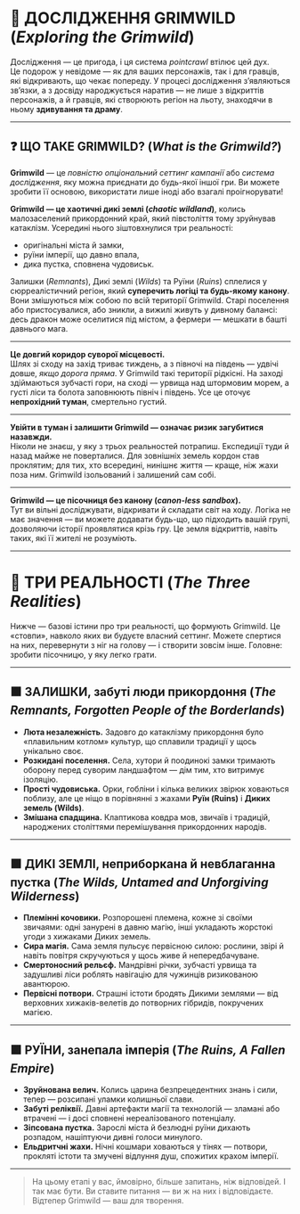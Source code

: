 # 🌌 ДОСЛІДЖЕННЯ GRIMWILD (*Exploring the Grimwild*)

Дослідження — це пригода, і ця система *pointcrawl* втілює цей дух.  
Це подорож у невідоме — як для ваших персонажів, так і для гравців, які відкривають, що чекає попереду. У процесі дослідження з’являються зв’язки, а з досвіду народжується наратив — не лише з відкриттів персонажів, а й гравців, які створюють регіон на льоту, знаходячи в ньому **здивування та драму**.

---

## ❓ ЩО ТАКЕ GRIMWILD? (*What is the Grimwild?*)

**Grimwild** — це *повністю опціональний сеттинг кампанії* або *система дослідження*, яку можна приєднати до будь-якої іншої гри. Ви можете зробити її основою, використати лише іноді або взагалі проігнорувати!  

**Grimwild — це хаотичні дикі землі (*chaotic wildland*)**, колись малозаселений прикордонний край, який півстоліття тому зруйнував катаклізм. Усередині нього зіштовхнулися три реальності:  
- оригінальні міста й замки,  
- руїни імперії, що давно впала,  
- дика пустка, сповнена чудовиськ.  

Залишки (*Remnants*), Дикі землі (*Wilds*) та Руїни (*Ruins*) сплелися у сюрреалістичний регіон, який **суперечить логіці та будь-якому канону**. Вони змішуються між собою по всій території Grimwild. Старі поселення або пристосувалися, або зникли, а вижилі живуть у дивному балансі: десь дракон може оселитися під містом, а фермери — мешкати в башті давнього мага.  

---

**Це довгий коридор суворої місцевості.**  
Шлях зі сходу на захід триває тиждень, а з півночі на південь — удвічі довше, *якщо дорога пряма*. У Grimwild такі території рідкісні. На заході здіймаються зубчасті гори, на сході — урвища над штормовим морем, а густі ліси та болота заповнюють північ і південь. Усе це оточує **непрохідний туман**, смертельно густий.  

---

**Увійти в туман і залишити Grimwild — означає ризик загубитися назавжди.**  
Ніколи не знаєш, у яку з трьох реальностей потрапиш. Експедиції туди й назад майже не поверталися. Для зовнішніх земель кордон став проклятим; для тих, хто всередині, нинішнє життя — краще, ніж жахи поза ним. Grimwild ізольований і залишений сам собі.  

---

**Grimwild — це пісочниця без канону (*canon-less sandbox*).**  
Тут ви вільні досліджувати, відкривати й складати світ на ходу. Логіка не має значення — ви можете додавати будь-що, що підходить вашій групі, дозволяючи історії проявлятися крізь гру. Це земля відкриттів, навіть таких, які її жителі не розуміють.  

---

# 🧭 ТРИ РЕАЛЬНОСТІ (*The Three Realities*)

Нижче — базові істини про три реальності, що формують Grimwild. Це «стовпи», навколо яких ви будуєте власний сеттинг. Можете спертися на них, перевернути з ніг на голову — і створити зовсім інше. Головне: зробити пісочницю, у яку легко грати.

---

## 🟫 ЗАЛИШКИ, забуті люди прикордоння (*The Remnants, Forgotten People of the Borderlands*)

- **Люта незалежність.** Задовго до катаклізму прикордоння було «плавильним котлом» культур, що сплавили традиції у щось унікально своє.  
- **Розкидані поселення.** Села, хутори й поодинокі замки тримають оборону перед суворим ландшафтом — дім тим, хто витримує ізоляцію.  
- **Прості чудовиська.** Орки, гобліни і кілька великих звірюк ховаються поблизу, але це ніщо в порівнянні з жахами **Руїн (Ruins)** і **Диких земель (Wilds)**.  
- **Змішана спадщина.** Клаптикова ковдра мов, звичаїв і традицій, народжених століттями перемішування прикордонних народів.

---

## 🟩 ДИКІ ЗЕМЛІ, неприборкана й невблаганна пустка (*The Wilds, Untamed and Unforgiving Wilderness*)

- **Племінні кочовики.** Розпорошені племена, кожне зі своїми звичаями: одні занурені в давню магію, інші укладають жорстокі угоди з хижаками Диких земель.  
- **Сира магія.** Сама земля пульсує первісною силою: рослини, звірі й навіть повітря скручуються у щось живе й непередбачуване.  
- **Смертоносний рельєф.** Мандрівні річки, зубчасті урвища та задушливі ліси роблять навігацію для чужинців ризикованою авантюрою.  
- **Первісні потвори.** Страшні істоти бродять Дикими землями — від верховних хижаків-велетів до потворних гібридів, покручених магією.

---

## 🟪 РУЇНИ, занепала імперія (*The Ruins, A Fallen Empire*)

- **Зруйнована велич.** Колись царина безпрецедентних знань і сили, тепер — розсипані уламки колишньої слави.  
- **Забуті реліквії.** Давні артефакти магії та технологій — зламані або втрачені — і досі сповнені нереалізованого потенціалу.  
- **Зіпсована пустка.** Зарослі міста й безлюдні руїни дихають розпадом, нашіптуючи дивні голоси минулого.  
- **Ельдритчні жахи.** Нічні кошмари ховаються у тінях — потвори, прокляті істоти та змучені відлуння душ, спожитих крахом імперії.

---

> На цьому етапі у вас, ймовірно, більше запитань, ніж відповідей. І так має бути. Ви ставите питання — ви ж на них і відповідаєте.  
> Відтепер Grimwild — ваш для творення.
